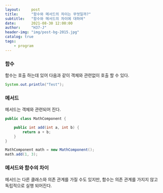 ```yaml
---
layout:     post
title:      "함수와 메서드의 차이는 무엇일까?"
subtitle:   "함수와 메서드의 차이에 대하여"
date:       2021-08-30 12:00:00
author:     "H37-J"
header-img: "img/post-bg-2015.jpg"
catalog: true
tags:
    - program
---
```



### 함수

함수는 호출 하는데 있어 다음과 같이 객체와 관련없이 호출 할 수 있다.

```java
System.out.println("Test");
```

### 메서드

메서드는 객체와 관련되어 진다.

```java
public class MathComponent {

    public int add(int a, int b) {
        return a + b;
    }
}

MathComponent math = new MathComponent();
math.add(1, 3);
```

### 메서드와 함수의 차이

메서드는 다른 클래스와 의존 관계를 가질 수도 있지만, 함수는 의존 관계를 가지지 않고 독립적으로 실행 되어진다.


